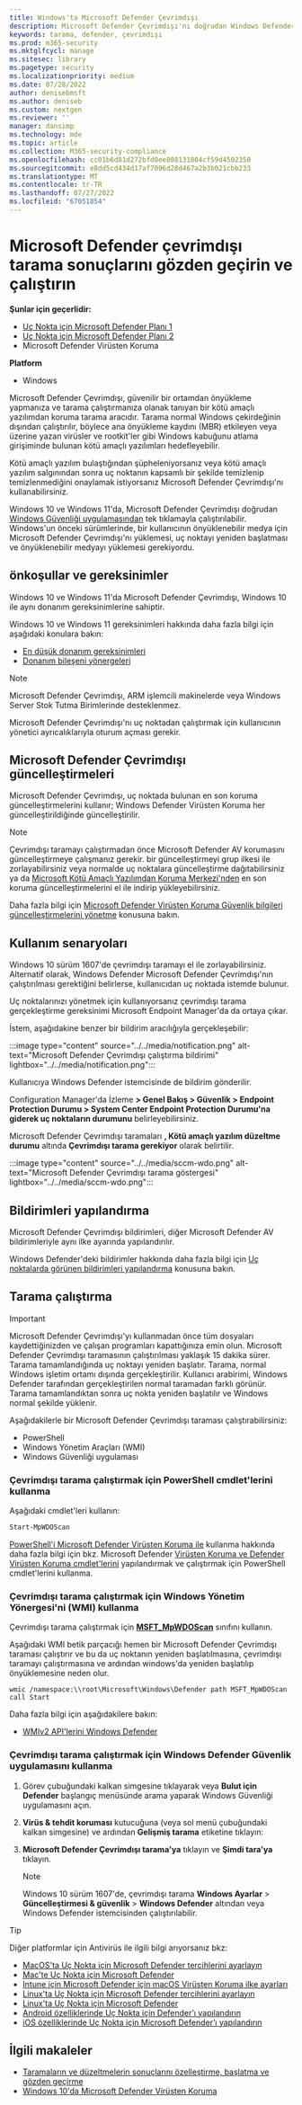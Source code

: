 ```yaml
---
title: Windows'ta Microsoft Defender Çevrimdışı
description: Microsoft Defender Çevrimdışı'nı doğrudan Windows Defender Virüsten Koruma uygulamasından kullanabilirsiniz. Ayrıca ağınızda nasıl dağıtılacağı da yönetilebilir.
keywords: tarama, defender, çevrimdışı
ms.prod: m365-security
ms.mktglfcycl: manage
ms.sitesec: library
ms.pagetype: security
ms.localizationpriority: medium
ms.date: 07/28/2022
author: denisebmsft
ms.author: deniseb
ms.custom: nextgen
ms.reviewer: ''
manager: dansimp
ms.technology: mde
ms.topic: article
ms.collection: M365-security-compliance
ms.openlocfilehash: cc01b6d81d272bfd0ee808131804cf59d4502350
ms.sourcegitcommit: e8dd5cd434d17af7096d28d467a2b3b021cbb233
ms.translationtype: MT
ms.contentlocale: tr-TR
ms.lasthandoff: 07/27/2022
ms.locfileid: "67051854"
---
```

# <a name="run-and-review-the-results-of-a-microsoft-defender-offline-scan"></a>Microsoft Defender çevrimdışı tarama sonuçlarını gözden geçirin ve çalıştırın

**Şunlar için geçerlidir:**
- [Uç Nokta için Microsoft Defender Planı 1](https://go.microsoft.com/fwlink/p/?linkid=2154037)
- [Uç Nokta için Microsoft Defender Planı 2](https://go.microsoft.com/fwlink/p/?linkid=2154037)
- Microsoft Defender Virüsten Koruma

**Platform**
- Windows

Microsoft Defender Çevrimdışı, güvenilir bir ortamdan önyükleme yapmanıza ve tarama çalıştırmanıza olanak tanıyan bir kötü amaçlı yazılımdan koruma tarama aracıdır. Tarama normal Windows çekirdeğinin dışından çalıştırılır, böylece ana önyükleme kaydını (MBR) etkileyen veya üzerine yazan virüsler ve rootkit'ler gibi Windows kabuğunu atlama girişiminde bulunan kötü amaçlı yazılımları hedefleyebilir.

Kötü amaçlı yazılım bulaştığından şüpheleniyorsanız veya kötü amaçlı yazılım salgınından sonra uç noktanın kapsamlı bir şekilde temizlenip temizlenmediğini onaylamak istiyorsanız Microsoft Defender Çevrimdışı'nı kullanabilirsiniz.

Windows 10 ve Windows 11'da, Microsoft Defender Çevrimdışı doğrudan [Windows Güvenliği uygulamasından](microsoft-defender-security-center-antivirus.md) tek tıklamayla çalıştırılabilir. Windows'un önceki sürümlerinde, bir kullanıcının önyüklenebilir medya için Microsoft Defender Çevrimdışı'nı yüklemesi, uç noktayı yeniden başlatması ve önyüklenebilir medyayı yüklemesi gerekiyordu.

## <a name="prerequisites-and-requirements"></a>önkoşullar ve gereksinimler

Windows 10 ve Windows 11'da Microsoft Defender Çevrimdışı, Windows 10 ile aynı donanım gereksinimlerine sahiptir.

Windows 10 ve Windows 11 gereksinimleri hakkında daha fazla bilgi için aşağıdaki konulara bakın:

- [En düşük donanım gereksinimleri](/windows-hardware/design/minimum/minimum-hardware-requirements-overview)
- [Donanım bileşeni yönergeleri](/windows-hardware/design/component-guidelines/components)

> [!NOTE]
> Microsoft Defender Çevrimdışı, ARM işlemcili makinelerde veya Windows Server Stok Tutma Birimlerinde desteklenmez.

Microsoft Defender Çevrimdışı'nı uç noktadan çalıştırmak için kullanıcının yönetici ayrıcalıklarıyla oturum açması gerekir.

## <a name="microsoft-defender-offline-updates"></a>Microsoft Defender Çevrimdışı güncelleştirmeleri

Microsoft Defender Çevrimdışı, uç noktada bulunan en son koruma güncelleştirmelerini kullanır; Windows Defender Virüsten Koruma her güncelleştirildiğinde güncelleştirilir.

> [!NOTE]
> Çevrimdışı taramayı çalıştırmadan önce Microsoft Defender AV korumasını güncelleştirmeye çalışmanız gerekir. bir güncelleştirmeyi grup ilkesi ile zorlayabilirsiniz veya normalde uç noktalara güncelleştirme dağıtabilirsiniz ya da [Microsoft Kötü Amaçlı Yazılımdan Koruma Merkezi'nden](https://www.microsoft.com/security/portal/definitions/adl.aspx) en son koruma güncelleştirmelerini el ile indirip yükleyebilirsiniz.

Daha fazla bilgi için [Microsoft Defender Virüsten Koruma Güvenlik bilgileri güncelleştirmelerini yönetme](manage-protection-updates-microsoft-defender-antivirus.md) konusuna bakın.

## <a name="usage-scenarios"></a>Kullanım senaryoları

Windows 10 sürüm 1607'de çevrimdışı taramayı el ile zorlayabilirsiniz. Alternatif olarak, Windows Defender Microsoft Defender Çevrimdışı'nın çalıştırılması gerektiğini belirlerse, kullanıcıdan uç noktada istemde bulunur.

Uç noktalarınızı yönetmek için kullanıyorsanız çevrimdışı tarama gerçekleştirme gereksinimi Microsoft Endpoint Manager'da da ortaya çıkar.

İstem, aşağıdakine benzer bir bildirim aracılığıyla gerçekleşebilir:

:::image type="content" source="../../media/notification.png" alt-text="Microsoft Defender Çevrimdışı çalıştırma bildirimi" lightbox="../../media/notification.png":::

Kullanıcıya Windows Defender istemcisinde de bildirim gönderilir.

Configuration Manager'da İzleme **> Genel Bakış > Güvenlik > Endpoint Protection Durumu > System Center Endpoint Protection Durumu'na giderek uç noktaların durumunu** belirleyebilirsiniz.

Microsoft Defender Çevrimdışı taramaları **, Kötü amaçlı yazılım düzeltme durumu** altında **Çevrimdışı tarama gerekiyor** olarak belirtilir.

:::image type="content" source="../../media/sccm-wdo.png" alt-text="Microsoft Defender Çevrimdışı tarama göstergesi" lightbox="../../media/sccm-wdo.png":::

## <a name="configure-notifications"></a>Bildirimleri yapılandırma

Microsoft Defender Çevrimdışı bildirimleri, diğer Microsoft Defender AV bildirimleriyle aynı ilke ayarında yapılandırılır.

Windows Defender'deki bildirimler hakkında daha fazla bilgi için [Uç noktalarda görünen bildirimleri yapılandırma](configure-notifications-microsoft-defender-antivirus.md) konusuna bakın.

## <a name="run-a-scan"></a>Tarama çalıştırma

> [!IMPORTANT]
> Microsoft Defender Çevrimdışı'yı kullanmadan önce tüm dosyaları kaydettiğinizden ve çalışan programları kapattığınıza emin olun. Microsoft Defender Çevrimdışı taramasının çalıştırılması yaklaşık 15 dakika sürer. Tarama tamamlandığında uç noktayı yeniden başlatır. Tarama, normal Windows işletim ortamı dışında gerçekleştirilir. Kullanıcı arabirimi, Windows Defender tarafından gerçekleştirilen normal taramadan farklı görünür. Tarama tamamlandıktan sonra uç nokta yeniden başlatılır ve Windows normal şekilde yüklenir.

Aşağıdakilerle bir Microsoft Defender Çevrimdışı taraması çalıştırabilirsiniz:

- PowerShell
- Windows Yönetim Araçları (WMI)
- Windows Güvenliği uygulaması

### <a name="use-powershell-cmdlets-to-run-an-offline-scan"></a>Çevrimdışı tarama çalıştırmak için PowerShell cmdlet'lerini kullanma

Aşağıdaki cmdlet'leri kullanın:

```PowerShell
Start-MpWDOScan
```

[PowerShell'i Microsoft Defender Virüsten Koruma ile](use-powershell-cmdlets-microsoft-defender-antivirus.md) kullanma hakkında daha fazla bilgi için bkz. Microsoft Defender [Virüsten Koruma ve Defender Virüsten Koruma cmdlet'lerini](/powershell/module/defender/) yapılandırmak ve çalıştırmak için PowerShell cmdlet'lerini kullanma.

### <a name="use-windows-management-instruction-wmi-to-run-an-offline-scan"></a>Çevrimdışı tarama çalıştırmak için Windows Yönetim Yönergesi'ni (WMI) kullanma

Çevrimdışı tarama çalıştırmak için [**MSFT_MpWDOScan**](/previous-versions/windows/desktop/legacy/dn455323(v=vs.85)) sınıfını kullanın.

Aşağıdaki WMI betik parçacığı hemen bir Microsoft Defender Çevrimdışı taraması çalıştırır ve bu da uç noktanın yeniden başlatılmasına, çevrimdışı taramayı çalıştırmasına ve ardından windows'da yeniden başlatılıp önyüklemesine neden olur.

```console
wmic /namespace:\\root\Microsoft\Windows\Defender path MSFT_MpWDOScan call Start
```

Daha fazla bilgi için aşağıdakilere bakın:

- [WMIv2 API'lerini Windows Defender](/previous-versions/windows/desktop/defender/windows-defender-wmiv2-apis-portal)

### <a name="use-the-windows-defender-security-app-to-run-an-offline-scan"></a>Çevrimdışı tarama çalıştırmak için Windows Defender Güvenlik uygulamasını kullanma

1. Görev çubuğundaki kalkan simgesine tıklayarak veya **Bulut için Defender** başlangıç menüsünde arama yaparak Windows Güvenliği uygulamasını açın.

2. **Virüs & tehdit koruması** kutucuğuna (veya sol menü çubuğundaki kalkan simgesine) ve ardından **Gelişmiş tarama** etiketine tıklayın:

3. **Microsoft Defender Çevrimdışı tarama'ya** tıklayın ve **Şimdi tara'ya** tıklayın.

    > [!NOTE]
    > Windows 10 sürüm 1607'de, çevrimdışı tarama **Windows Ayarlar** \> **Güncelleştirmesi & güvenlik** \> **Windows Defender** altından veya Windows Defender istemcisinden çalıştırılabilir.

> [!TIP]
> Diğer platformlar için Antivirüs ile ilgili bilgi arıyorsanız bkz:
> - [MacOS'ta Uç Nokta için Microsoft Defender tercihlerini ayarlayın](mac-preferences.md)
> - [Mac'te Uç Nokta için Microsoft Defender](microsoft-defender-endpoint-mac.md)
> - [Intune için Microsoft Defender için macOS Virüsten Koruma ilke ayarları](/mem/intune/protect/antivirus-microsoft-defender-settings-macos)
> - [Linux'ta Uç Nokta için Microsoft Defender tercihlerini ayarlayın](linux-preferences.md)
> - [Linux'ta Uç Nokta için Microsoft Defender](microsoft-defender-endpoint-linux.md)
> - [Android özelliklerinde Uç Nokta için Defender’ı yapılandırın](android-configure.md)
> - [iOS özelliklerinde Uç Nokta için Microsoft Defender’ı yapılandırın](ios-configure-features.md)

## <a name="related-articles"></a>İlgili makaleler

- [Taramaların ve düzeltmelerin sonuçlarını özelleştirme, başlatma ve gözden geçirme](customize-run-review-remediate-scans-microsoft-defender-antivirus.md)
- [Windows 10'da Microsoft Defender Virüsten Koruma](microsoft-defender-antivirus-in-windows-10.md)

